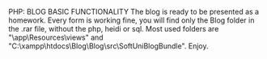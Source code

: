 PHP: BLOG BASIC FUNCTIONALITY
The blog is ready to be presented as a homework. Every form is working fine, you will find only the Blog folder in the .rar file, without the php, heidi or sql. Most used folders are 
"\app\Resources\views" 
and 
"C:\xampp\htdocs\Blog\Blog\src\SoftUniBlogBundle". 
Enjoy.